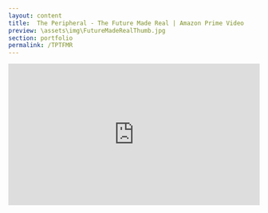 ```yaml
---
layout: content
title:  The Peripheral - The Future Made Real | Amazon Prime Video
preview: \assets\img\FutureMadeRealThumb.jpg
section: portfolio
permalink: /TPTFMR
---
```



<body><center><div style="padding:56.25% 0 0 0;position:relative;"><iframe src="https://player.vimeo.com/video/794315251?h=dd239108df&amp;badge=0&amp;autopause=0&amp;player_id=0&amp;app_id=58479" frameborder="0" allow="autoplay; fullscreen; picture-in-picture" allowfullscreen style="position:absolute;top:0;left:0;width:100%;height:100%;" title="PERIPHERAL_ep6.mp4"></iframe></div><script src="https://player.vimeo.com/api/player.js"></script></center></body>
